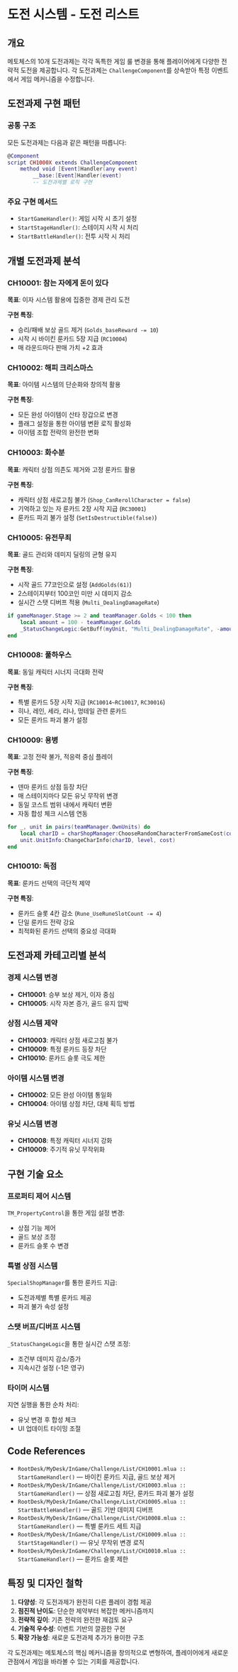# 도전 시스템 - 도전 리스트

## 개요
메토체스의 10개 도전과제는 각각 독특한 게임 룰 변경을 통해 플레이어에게 다양한 전략적 도전을 제공합니다. 각 도전과제는 `ChallengeComponent`를 상속받아 특정 이벤트에서 게임 메커니즘을 수정합니다.

## 도전과제 구현 패턴

### 공통 구조
모든 도전과제는 다음과 같은 패턴을 따릅니다:
```lua
@Component
script CH1000X extends ChallengeComponent
    method void [Event]Handler(any event)
        __base:[Event]Handler(event)
        -- 도전과제별 로직 구현
```

### 주요 구현 메서드
- `StartGameHandler()`: 게임 시작 시 초기 설정
- `StartStageHandler()`: 스테이지 시작 시 처리
- `StartBattleHandler()`: 전투 시작 시 처리

## 개별 도전과제 분석

### CH10001: 참는 자에게 돈이 있다
**목표**: 이자 시스템 활용에 집중한 경제 관리 도전

**구현 특징**:
- 승리/패배 보상 골드 제거 (`Golds_baseReward -= 10`)
- 시작 시 바이킨 룬카드 5장 지급 (`RC10004`)
- 매 라운드마다 판매 가치 +2 효과

### CH10002: 해피 크리스마스
**목표**: 아이템 시스템의 단순화와 창의적 활용

**구현 특징**:
- 모든 완성 아이템이 산타 장갑으로 변경
- 플래그 설정을 통한 아이템 변환 로직 활성화
- 아이템 조합 전략의 완전한 변화

### CH10003: 화수분
**목표**: 캐릭터 상점 의존도 제거와 고정 룬카드 활용

**구현 특징**:
- 캐릭터 상점 새로고침 불가 (`Shop_CanRerollCharacter = false`)
- 기억하고 있는 자 룬카드 2장 시작 지급 (`RC30001`)
- 룬카드 파괴 불가 설정 (`SetIsDestructible(false)`)

### CH10005: 유전무죄
**목표**: 골드 관리와 데미지 딜링의 균형 유지

**구현 특징**:
- 시작 골드 77코인으로 설정 (`AddGolds(61)`)
- 2스테이지부터 100코인 미만 시 데미지 감소
- 실시간 스탯 디버프 적용 (`Multi_DealingDamageRate`)

```lua
if gameManager.Stage >= 2 and teamManager.Golds < 100 then
    local amount = 100 - teamManager.Golds
    _StatusChangeLogic:GetBuff(myUnit, "Multi_DealingDamageRate", -amount, -1)
end
```

### CH10008: 풀하우스
**목표**: 동일 캐릭터 시너지 극대화 전략

**구현 특징**:
- 특별 룬카드 5장 시작 지급 (`RC10014~RC10017`, `RC30016`)
- 히나, 레인, 세라, 리나, 멍테일 관련 룬카드
- 모든 룬카드 파괴 불가 설정

### CH10009: 용병
**목표**: 고정 전략 불가, 적응력 중심 플레이

**구현 특징**:
- 덴마 룬카드 상점 등장 차단
- 매 스테이지마다 모든 유닛 무작위 변경
- 동일 코스트 범위 내에서 캐릭터 변환
- 자동 합성 체크 시스템 연동

```lua
for _, unit in pairs(teamManager.OwnUnits) do
    local charID = charShopManager:ChooseRandomCharacterFromSameCost(cost, "Add3Level")
    unit.UnitInfo:ChangeCharInfo(charID, level, cost)
end
```

### CH10010: 독점
**목표**: 룬카드 선택의 극단적 제약

**구현 특징**:
- 룬카드 슬롯 4칸 감소 (`Rune_UseRuneSlotCount -= 4`)
- 단일 룬카드 전략 강요
- 최적화된 룬카드 선택의 중요성 극대화

## 도전과제 카테고리별 분석

### 경제 시스템 변경
- **CH10001**: 승부 보상 제거, 이자 중심
- **CH10005**: 시작 자본 증가, 골드 유지 압박

### 상점 시스템 제약
- **CH10003**: 캐릭터 상점 새로고침 불가
- **CH10009**: 특정 룬카드 등장 차단
- **CH10010**: 룬카드 슬롯 극도 제한

### 아이템 시스템 변경
- **CH10002**: 모든 완성 아이템 통일화
- **CH10004**: 아이템 상점 차단, 대체 획득 방법

### 유닛 시스템 변경
- **CH10008**: 특정 캐릭터 시너지 강화
- **CH10009**: 주기적 유닛 무작위화

## 구현 기술 요소

### 프로퍼티 제어 시스템
`TM_PropertyControl`을 통한 게임 설정 변경:
- 상점 기능 제어
- 골드 보상 조정
- 룬카드 슬롯 수 변경

### 특별 상점 시스템
`SpecialShopManager`를 통한 룬카드 지급:
- 도전과제별 특별 룬카드 제공
- 파괴 불가 속성 설정

### 스탯 버프/디버프 시스템
`_StatusChangeLogic`을 통한 실시간 스탯 조정:
- 조건부 데미지 감소/증가
- 지속시간 설정 (-1은 영구)

### 타이머 시스템
지연 실행을 통한 순차 처리:
- 유닛 변경 후 합성 체크
- UI 업데이트 타이밍 조절

## Code References
- `RootDesk/MyDesk/InGame/Challenge/List/CH10001.mlua :: StartGameHandler()` — 바이킨 룬카드 지급, 골드 보상 제거
- `RootDesk/MyDesk/InGame/Challenge/List/CH10003.mlua :: StartGameHandler()` — 상점 새로고침 차단, 룬카드 파괴 불가 설정
- `RootDesk/MyDesk/InGame/Challenge/List/CH10005.mlua :: StartBattleHandler()` — 골드 기반 데미지 디버프
- `RootDesk/MyDesk/InGame/Challenge/List/CH10008.mlua :: StartGameHandler()` — 특별 룬카드 세트 지급
- `RootDesk/MyDesk/InGame/Challenge/List/CH10009.mlua :: StartStageHandler()` — 유닛 무작위 변경 로직
- `RootDesk/MyDesk/InGame/Challenge/List/CH10010.mlua :: StartGameHandler()` — 룬카드 슬롯 제한

## 특징 및 디자인 철학

1. **다양성**: 각 도전과제가 완전히 다른 플레이 경험 제공
2. **점진적 난이도**: 단순한 제약부터 복잡한 메커니즘까지
3. **전략적 깊이**: 기존 전략의 완전한 재검토 요구
4. **기술적 우수성**: 이벤트 기반의 깔끔한 구현
5. **확장 가능성**: 새로운 도전과제 추가가 용이한 구조

각 도전과제는 메토체스의 핵심 메커니즘을 창의적으로 변형하여, 플레이어에게 새로운 관점에서 게임을 바라볼 수 있는 기회를 제공합니다.
